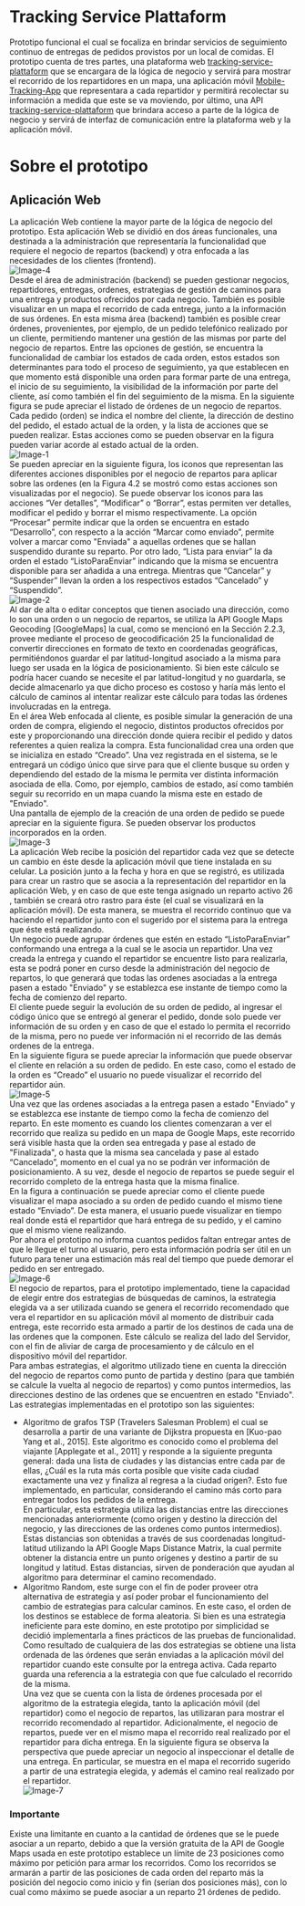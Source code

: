 # Tracking Service Plattaform
Prototipo funcional el cual se focaliza en brindar servicios de seguimiento continuo de entregas de pedidos provistos por un local de comidas. El prototipo cuenta de tres partes,
una plataforma web [tracking-service-plattaform](https://github.com/cunib/tracking-service-plattaform) que se encargara de la lógica de negocio y servirá para mostrar el recorrido de los repartidores en un mapa, una aplicación móvil [Mobile-Tracking-App](https://github.com/marianoiglesiasmarchese/Mobile-Tracking-App) que representara a cada repartidor y permitirá recolectar su información a medida que este se va moviendo, por último, una API [tracking-service-plattaform](https://github.com/cunib/tracking-service-plattaform) que brindara acceso a parte de la lógica de negocio y servirá de interfaz de comunicación entre la plataforma web y la aplicación móvil.
# Sobre el prototipo
## Aplicación Web
La aplicación Web contiene la mayor parte de la lógica de negocio del prototipo. Esta aplicación Web se dividió en dos áreas funcionales, una destinada a la administración que representaría la
funcionalidad que requiere el negocio de repartos (backend) y otra enfocada a las necesidades de los clientes (frontend).  
![Image-4](https://github.com/cunib/tracking-service-plattaform/blob/master/public/readme_images/image-4.png)  
Desde el área de administración (backend) se pueden gestionar negocios, repartidores, entregas, ordenes, estrategias de gestión de caminos para una entrega y productos ofrecidos por cada negocio. También es posible visualizar en un mapa el recorrido de cada entrega, junto a la información de sus órdenes.
En esta misma área (backend) también es posible crear órdenes, provenientes, por ejemplo, de un pedido telefónico realizado por un cliente, permitiendo mantener una gestión de las mismas por parte del negocio de repartos. Entre las opciones de gestión, se encuentra la funcionalidad de cambiar los estados de cada orden, estos estados son determinantes para todo el proceso de seguimiento, ya que establecen en que momento está disponible una orden para formar parte de una entrega, el inicio de su seguimiento, la visibilidad de la información por parte del cliente, así como también el fin del seguimiento de la misma.
En la siguiente figura se pude apreciar el listado de órdenes de un negocio de repartos. Cada pedido (orden) se indica el nombre del cliente, la dirección de destino del pedido, el estado actual de la orden, y la lista de acciones que se pueden realizar. Estas acciones como se pueden observar en la figura pueden variar acorde al estado actual de la orden.  
![Image-1](https://github.com/cunib/tracking-service-plattaform/blob/master/public/readme_images/image-1.png)  
Se pueden apreciar en la siguiente figura, los iconos que representan las diferentes acciones disponibles por el negocio de repartos para aplicar sobre las ordenes (en la Figura 4.2 se mostró como estas acciones son visualizadas por el negocio). Se puede observar los iconos para las acciones “Ver detalles”, “Modificar” o “Borrar”, estas permiten ver detalles, modificar el pedido y borrar el mismo respectivamente. La opción “Procesar” permite indicar que la orden se encuentra en estado “Desarrollo”, con respecto a la acción “Marcar como enviado”, permite volver a marcar como "Enviada" a aquellas ordenes que se hallan suspendido durante su reparto. Por otro lado, “Lista para enviar” la da orden el estado “ListoParaEnviar” indicando que la misma se encuentra disponible para ser añadida a una entrega. Mientras que “Cancelar” y “Suspender” llevan la orden a los respectivos estados “Cancelado” y “Suspendido”.  
![Image-2](https://github.com/cunib/tracking-service-plattaform/blob/master/public/readme_images/image-2.png)  
Al dar de alta o editar conceptos que tienen asociado una dirección, como lo son una orden o un negocio de repartos, se utiliza la API Google Maps Geocoding [GoogleMaps] la cual, como se mencionó en la Sección 2.2.3, provee mediante el proceso de geocodificación 25 la funcionalidad de convertir direcciones en formato de texto en coordenadas geográficas, permitiéndonos guardar el par latitud-longitud asociado a la misma para luego ser usada en la lógica de posicionamiento. Si bien este cálculo se podría hacer cuando se necesite el par latitud-longitud y no guardarla, se decide almacenarlo ya que dicho proceso es costoso y haría más lento el cálculo de caminos al intentar realizar este cálculo para todas las órdenes involucradas en la entrega.  
En el área Web enfocada al cliente, es posible simular la generación de una orden de compra, eligiendo el negocio, distintos productos ofrecidos por este y proporcionando una dirección donde quiera recibir el pedido y datos referentes a quien realiza la compra. Esta funcionalidad crea una orden que se inicializa en estado “Creado”. Una vez registrada en el sistema, se le entregará un código único que sirve para que el cliente busque su orden y dependiendo del estado de la misma le permita ver distinta información asociada de ella. Como, por ejemplo, cambios de estado, así como también seguir su recorrido en un mapa cuando la misma este en estado de "Enviado".  
Una pantalla de ejemplo de la creación de una orden de pedido se puede apreciar en la siguiente figura. Se pueden observar los productos incorporados en la orden.  
![Image-3](https://github.com/cunib/tracking-service-plattaform/blob/master/public/readme_images/image-3.png)  
La aplicación Web recibe la posición del repartidor cada vez que se detecte un cambio en éste desde la aplicación móvil que tiene instalada en su celular. La posición junto a la fecha y hora en que se registró, es utilizada para crear un rastro que se asocia a la representación del repartidor en la aplicación Web, y en caso de que este tenga asignado un reparto activo 26 , también se creará otro rastro para éste (el cual se visualizará en la aplicación móvil). De esta manera, se muestra el recorrido continuo que va haciendo el repartidor junto con el sugerido por el sistema para la entrega que éste está realizando.  
Un negocio puede agrupar órdenes que estén en estado “ListoParaEnviar” conformando una entrega a la cual se le asocia un repartidor. Una vez creada la entrega y cuando el repartidor se encuentre listo para realizarla, esta se podrá poner en curso desde la administración del negocio de repartos, lo que generará que todas las ordenes asociadas a
la entrega pasen a estado "Enviado" y se establezca ese instante de tiempo como la fecha
de comienzo del reparto.  
El cliente puede seguir la evolución de su orden de pedido, al ingresar el código único que se entregó al generar el pedido, donde solo puede ver información de su orden y en caso de que el estado lo permita el recorrido de la misma, pero no puede ver información ni el recorrido de las demás ordenes de la entrega.  
En la siguiente figura se puede apreciar la información que puede observar el cliente en relación a su orden de pedido. En este caso, como el estado de la orden es “Creado” el usuario no puede visualizar el recorrido del repartidor aún.  
![Image-5](https://github.com/cunib/tracking-service-plattaform/blob/master/public/readme_images/image-5.png)  
Una vez que las ordenes asociadas a la entrega pasen a estado "Enviado" y se establezca ese instante de tiempo como la fecha de comienzo del reparto. En este momento es cuando los clientes comenzaran a ver el recorrido que realiza su pedido en un mapa de Google Maps, este recorrido será visible hasta que la orden sea entregada y pase al estado de "Finalizada", o hasta que la misma sea cancelada y pase al estado “Cancelado”, momento en el cual ya no se podrán ver información de posicionamiento. A su vez, desde el negocio de repartos se puede seguir el recorrido completo de la entrega hasta que la misma finalice.  
En la figura a continuación se puede apreciar como el cliente puede visualizar el mapa asociado a su orden de pedido cuando el mismo tiene estado “Enviado”. De esta manera, el usuario puede visualizar en tiempo real donde está el repartidor que hará entrega de su pedido, y el camino que el mismo viene realizando.  
Por ahora el prototipo no informa cuantos pedidos faltan entregar antes de que le llegue el turno al usuario, pero esta información podría ser útil en un futuro para tener una estimación más real del tiempo que puede demorar el pedido en ser entregado.  
![Image-6](https://github.com/cunib/tracking-service-plattaform/blob/master/public/readme_images/image-6.png)  
El negocio de repartos, para el prototipo implementado, tiene la capacidad de elegir entre dos estrategias de búsquedas de caminos, la estrategia elegida va a ser utilizada cuando se genera el recorrido recomendado que vera el repartidor en su aplicación móvil al momento de distribuir cada entrega, este recorrido esta armado a partir de los destinos de cada una de las ordenes que la componen. Este cálculo se realiza del lado del Servidor, con el fin de aliviar de carga de procesamiento y de cálculo en el dispositivo móvil del repartidor.  
Para ambas estrategias, el algoritmo utilizado tiene en cuenta la dirección del negocio de repartos como punto de partida y destino (para que también se calcule la vuelta al negocio de repartos) y como puntos intermedios, las direcciones destino de las ordenes que se encuentren en estado "Enviado".  
Las estrategias implementadas en el prototipo son las siguientes:  
* Algoritmo de grafos TSP (Travelers Salesman Problem) el cual se desarrolla a partir de una variante de Dijkstra propuesta en [Kuo-pao Yang et al., 2015]. Este algoritmo es conocido como el problema del viajante [Applegate et al., 2011] y responde a la siguiente pregunta general: dada una lista de ciudades y las distancias entre cada par de ellas, ¿Cuál es la ruta más corta posible que visite cada ciudad exactamente una vez y finaliza al regresa a la ciudad origen?. Esto fue implementado, en particular, considerando el camino más corto para entregar todos los pedidos de la entrega.  
En particular, esta estrategia utiliza las distancias entre las direcciones mencionadas anteriormente (como origen y destino la dirección del negocio, y las direcciones de las ordenes como puntos intermedios). Estas distancias son obtenidas a través de sus coordenadas longitud-latitud utilizando la API Google Maps Distance Matrix, la cual permite obtener la distancia entre un punto orígenes y destino a partir de su longitud y latitud. Estas distancias, sirven de ponderación que ayudan al algoritmo para determinar el camino recomendado.  
* Algoritmo Random, este surge con el fin de poder proveer otra alternativa de estrategia y así poder probar el funcionamiento del cambio de estrategias para calcular caminos. En este caso, el orden de los destinos se establece de forma aleatoria. Si bien es una estrategia ineficiente para este domino, en este prototipo por simplicidad se decidió implementarla a fines prácticos de las pruebas de funcionalidad.  
Como resultado de cualquiera de las dos estrategias se obtiene una lista ordenada de las órdenes que serán enviadas a la aplicación móvil del repartidor cuando este consulte por la entrega activa. Cada reparto guarda una referencia a la estrategia con que fue calculado el recorrido de la misma.  
Una vez que se cuenta con la lista de órdenes procesada por el algoritmo de la estrategia elegida, tanto la aplicación móvil (del repartidor) como el negocio de repartos, las utilizaran para mostrar el recorrido recomendado al repartidor. Adicionalmente, el negocio de repartos, puede ver en el mismo mapa el recorrido real realizado por el repartidor para dicha entrega. En la siguiente figura se observa la perspectiva que puede apreciar un negocio al inspeccionar el detalle de una entrega. En particular, se muestra en el mapa el recorrido sugerido a partir de una estrategia elegida, y además el camino real realizado por el repartidor.  
![Image-7](https://github.com/cunib/tracking-service-plattaform/blob/master/public/readme_images/image-7.png)  
### Importante
Existe una limitante en cuanto a la cantidad de órdenes que se le puede asociar a un reparto, debido a que la versión gratuita de la API de Google Maps usada en este prototipo establece un límite de 23 posiciones como máximo por petición para armar los recorridos. Como los recorridos se armarán a partir de las posiciones de cada orden del reparto más la posición del negocio como inicio y fin (serían dos posiciones más), con lo cual como máximo se puede asociar a un reparto 21 órdenes de pedido.  
